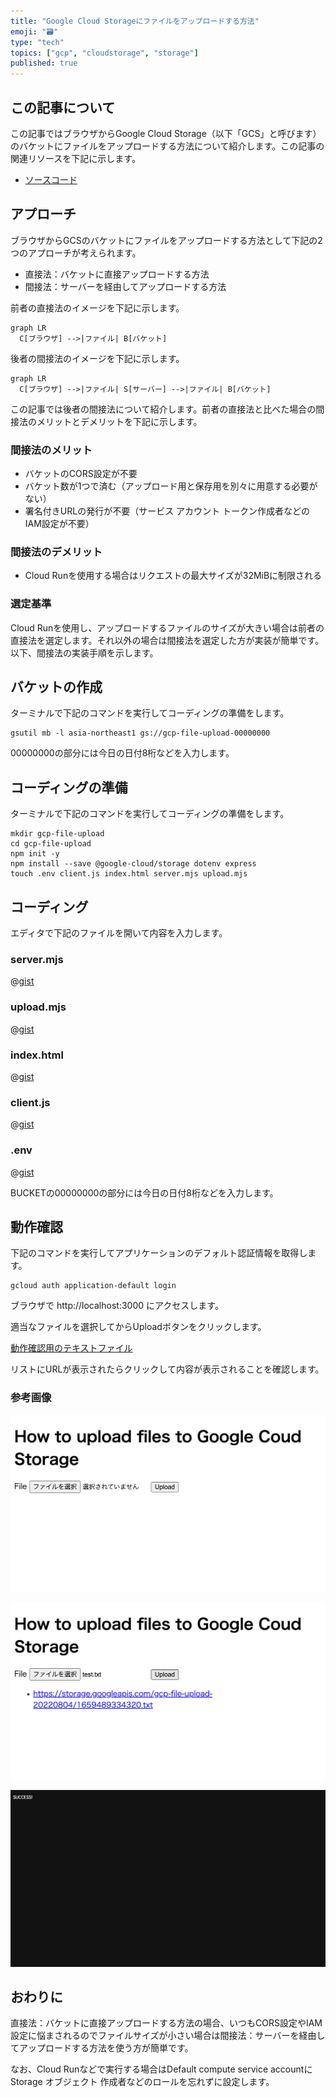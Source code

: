 ```yaml
---
title: "Google Cloud Storageにファイルをアップロードする方法"
emoji: "🗃️"
type: "tech"
topics: ["gcp", "cloudstorage", "storage"]
published: true
---
```


## この記事について

この記事ではブラウザからGoogle Cloud Storage（以下「GCS」と呼びます）のバケットにファイルをアップロードする方法について紹介します。この記事の関連リソースを下記に示します。

- [ソースコード](https://gist.github.com/tatsuyasusukida/1e782b0042f5fe5b12c9a5639b61635a)



## アプローチ

ブラウザからGCSのバケットにファイルをアップロードする方法として下記の2つのアプローチが考えられます。

- 直接法：バケットに直接アップロードする方法
- 間接法：サーバーを経由してアップロードする方法

前者の直接法のイメージを下記に示します。

```mermaid
graph LR
  C[ブラウザ] -->|ファイル| B[バケット]
```

後者の間接法のイメージを下記に示します。

```mermaid
graph LR
  C[ブラウザ] -->|ファイル| S[サーバー] -->|ファイル| B[バケット]
```

この記事では後者の間接法について紹介します。前者の直接法と比べた場合の間接法のメリットとデメリットを下記に示します。

### 間接法のメリット

- バケットのCORS設定が不要
- バケット数が1つで済む（アップロード用と保存用を別々に用意する必要がない）
- 署名付きURLの発行が不要（サービス アカウント トークン作成者などのIAM設定が不要）

### 間接法のデメリット

- Cloud Runを使用する場合はリクエストの最大サイズが32MiBに制限される

### 選定基準

Cloud Runを使用し、アップロードするファイルのサイズが大きい場合は前者の直接法を選定します。それ以外の場合は間接法を選定した方が実装が簡単です。以下、間接法の実装手順を示します。



## バケットの作成

ターミナルで下記のコマンドを実行してコーディングの準備をします。

```shell
gsutil mb -l asia-northeast1 gs://gcp-file-upload-00000000
```

00000000の部分には今日の日付8桁などを入力します。



## コーディングの準備

ターミナルで下記のコマンドを実行してコーディングの準備をします。

```shell
mkdir gcp-file-upload
cd gcp-file-upload
npm init -y
npm install --save @google-cloud/storage dotenv express
touch .env client.js index.html server.mjs upload.mjs
```



## コーディング

エディタで下記のファイルを開いて内容を入力します。

### server.mjs

@[gist](https://gist.github.com/tatsuyasusukida/1e782b0042f5fe5b12c9a5639b61635a?file=server.mjs)

### upload.mjs

@[gist](https://gist.github.com/tatsuyasusukida/1e782b0042f5fe5b12c9a5639b61635a?file=upload.mjs)

### index.html

@[gist](https://gist.github.com/tatsuyasusukida/1e782b0042f5fe5b12c9a5639b61635a?file=index.html)

### client.js

@[gist](https://gist.github.com/tatsuyasusukida/1e782b0042f5fe5b12c9a5639b61635a?file=client.js)

### .env

@[gist](https://gist.github.com/tatsuyasusukida/1e782b0042f5fe5b12c9a5639b61635a?file=.env.example)

BUCKETの00000000の部分には今日の日付8桁などを入力します。



## 動作確認

下記のコマンドを実行してアプリケーションのデフォルト認証情報を取得します。

```shell
gcloud auth application-default login
```

ブラウザで http://localhost:3000 にアクセスします。

適当なファイルを選択してからUploadボタンをクリックします。

[動作確認用のテキストファイル](https://gist.githubusercontent.com/tatsuyasusukida/1e782b0042f5fe5b12c9a5639b61635a/raw/fb78371ed79ea033ef1ff2cc0125410ab263fc9b/test.txt)

リストにURLが表示されたらクリックして内容が表示されることを確認します。

### 参考画像

![](/images/articles/gcp-file-upload/img-check-01.png)

![](/images/articles/gcp-file-upload/img-check-02.png)

![](/images/articles/gcp-file-upload/img-check-03.png)



## おわりに

直接法：バケットに直接アップロードする方法の場合、いつもCORS設定やIAM設定に悩まされるのでファイルサイズが小さい場合は間接法：サーバーを経由してアップロードする方法を使う方が簡単です。

なお、Cloud Runなどで実行する場合はDefault compute service accountにStorage オブジェクト 作成者などのロールを忘れずに設定します。
